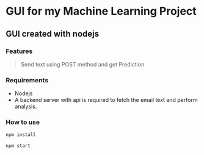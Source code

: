 # GUI for my Machine Learning Project

## GUI created with nodejs

### Features

  > Send text using POST method and get Prediction

### Requirements

+ Nodejs
+ A backend server with api is required to fetch the email text and perform analysis.

### How to use

```bash
npm install

npm start
```